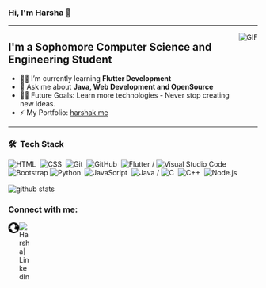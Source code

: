 ### Hi, I'm Harsha 👋 
---
<img align ="right" alt="GIF" height="160px" src="https://media.giphy.com/media/du3J3cXyzhj75IOgvA/giphy.gif" />

## I'm a Sophomore Computer Science and Engineering Student  

- 👨‍💻 I’m currently learning <strong>Flutter Development</strong>
- 💬 Ask me about <strong>Java, Web Development and OpenSource</strong>
- 💪🏼 Future Goals: Learn more technologies - Never stop creating new ideas.
- ⚡  My Portfolio: <a href = "https://www.harshak.me" target= "_blank">harshak.me</a>

---

### 🛠 &nbsp;Tech Stack

![HTML](https://img.shields.io/badge/-HTML-05122A?style=flat&logo=HTML5)&nbsp;
![CSS](https://img.shields.io/badge/-CSS-05122A?style=flat&logo=CSS3&logoColor=1572B6)&nbsp;
![Git](https://img.shields.io/badge/-Git-05122A?style=flat&logo=git)&nbsp;
![GitHub](https://img.shields.io/badge/-GitHub-05122A?style=flat&logo=github)&nbsp;
![Flutter](https://img.shields.io/badge/-Flutter-05122A?style=flat&logo=flutter)&nbsp;/
![Visual Studio Code](https://img.shields.io/badge/-Visual%20Studio%20Code-05122A?style=flat&logo=visual-studio-code&logoColor=007ACC)&nbsp;
![Bootstrap](https://img.shields.io/badge/-Bootstrap-05122A?style=flat&logo=bootstrap&logoColor=563D7C)
![Python](https://img.shields.io/badge/-Python-05122A?style=flat&logo=python)&nbsp;
![JavaScript](https://img.shields.io/badge/-JavaScript-05122A?style=flat&logo=javascript)&nbsp;
![Java](https://img.shields.io/badge/-Java-05122A?style=flat&logo=Java&logoColor=FFA518)&nbsp;/
![C](https://img.shields.io/badge/-C-05122A?style=flat&logo=C&logoColor=A8B9CC)&nbsp;
![C++](https://img.shields.io/badge/-C++-05122A?style=flat&logo=C%2B%2B&logoColor=00599C)&nbsp;
![Node.js](https://img.shields.io/badge/-Node.js-05122A?style=flat&logo=node.js)&nbsp;


<img align="center" src="https://github-readme-stats.vercel.app/api?username=Harshak50&show_icons=true&include_all_commits=true&theme=blue-white&count_private=true" alt="github stats">


### Connect with me:

<img align="left" alt="harshak.me" width="22px" src="https://raw.githubusercontent.com/iconic/open-iconic/master/svg/globe.svg" src = "https://www.harshak.me" />
<img align="left" alt="Harsha| LinkedIn" width="22px" src="https://cdn.jsdelivr.net/npm/simple-icons@v3/icons/linkedin.svg" src = "https://www.linkedin.com/in/harsha-vardhan-213ba3184/" />

<br />